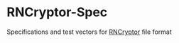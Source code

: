 RNCryptor-Spec
==============

Specifications and test vectors for [RNCryptor](https://github.com/RNCryptor/RNCryptor) file format
